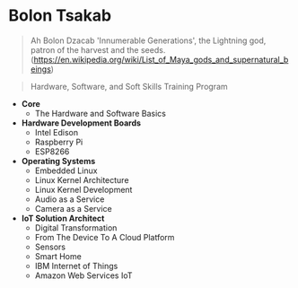 # Bolon Tsakab

> Ah Bolon Dzacab 'Innumerable Generations', the Lightning god, patron of the harvest and the seeds. (https://en.wikipedia.org/wiki/List_of_Maya_gods_and_supernatural_beings)

> Hardware, Software, and Soft Skills Training Program

- __Core__
  - The Hardware and Software Basics
- __Hardware Development Boards__
  - Intel Edison
  - Raspberry Pi
  - ESP8266
- __Operating Systems__
  - Embedded Linux
  - Linux Kernel Architecture
  - Linux Kernel Development
  - Audio as a Service
  - Camera as a Service
- __IoT Solution Architect__
  - Digital Transformation
  - From The Device To A Cloud Platform
  - Sensors
  - Smart Home
  - IBM Internet of Things
  - Amazon Web Services IoT
